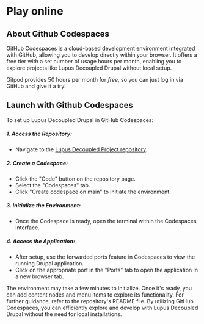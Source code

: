 # Play online

## About Github Codespaces

GitHub Codespaces is a cloud-based development environment integrated with GitHub, allowing you to develop directly within your browser. It offers a free tier with a set number of usage hours per month, enabling you to explore projects like Lupus Decoupled Drupal without local setup.

Gitpod provides 50 hours per month for *free*, so you can just log in via GitHub and give it a try!


## Launch with Github Codespaces

To set up Lupus Decoupled Drupal in GitHub Codespaces:
##### 1. Access the Repository:
  - Navigate to the [Lupus Decoupled Project repository](https://github.com/drunomics/lupus-decoupled-project).

##### 2. Create a Codespace:
  - Click the "Code" button on the repository page.
  - Select the "Codespaces" tab.
  - Click "Create codespace on main" to initiate the environment.

##### 3. Initialize the Environment:
  - Once the Codespace is ready, open the terminal within the Codespaces interface.

##### 4. Access the Application:
  - After setup, use the forwarded ports feature in Codespaces to view the running Drupal application.
  - Click on the appropriate port in the "Ports" tab to open the application in a new browser tab.

The environment may take a few minutes to initialize. Once it's ready, you can add content nodes and menu items to explore its functionality. For further guidance, refer to the repository's README file.
By utilizing GitHub Codespaces, you can efficiently explore and develop with Lupus Decoupled Drupal without the need for local installations.
